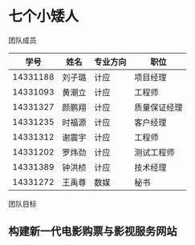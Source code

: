 # 七个小矮人

团队成员



| 学号 | 姓名 | 专业方向 | 职位 |
| --- | --- | --- | --- |
| 14331188 | 刘子璐 | 计应 | 项目经理 |
| 14331093 | 黄潮立 | 计应 | 工程师 |
| 14331327 | 颜鹏翔 | 计应 | 质量保证经理 |
| 14331235 | 时福源 | 计应 | 客户经理 |
| 14331312 | 谢震宇 | 计应 | 工程师 |
| 14331202 | 罗炜劲 | 计应 | 测试工程师 |
| 14331389 | 钟洪桢 | 计应 | 技术经理 |
| 14331272 | 王禹尊 | 数媒 | 秘书 |



团队目标

## 构建新一代电影购票与影视服务网站

